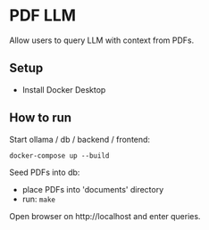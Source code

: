 # PDF LLM

Allow users to query LLM with context from PDFs.

## Setup

- Install Docker Desktop

## How to run

Start ollama / db / backend / frontend:

```
docker-compose up --build
```

Seed PDFs into db:

- place PDFs into 'documents' directory
- run: `make`

Open browser on http://localhost and enter queries.